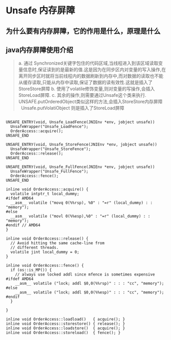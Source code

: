 # Unsafe 内存屏障

## 为什么要有内存屏障，它的作用是什么，原理是什么

##  java内存屏障使用介绍
>a. 通过 Synchronized关键字包住的代码区域,当线程进入到该区域读取变量信息时,保证读到的是最新的值.这是因为在同步区内对变量的写入操作,在离开同步区时就将当前线程内的数据刷新到内存中,而对数据的读取也不能从缓存读取,只能从内存中读取,保证了数据的读有效性.这就是插入了StoreStore屏障 
>b. 使用了volatile修饰变量,则对变量的写操作,会插入StoreLoad屏障. 
>c. 其余的操作,则需要通过Unsafe这个类来执行.    
        UNSAFE.putOrderedObject类似这样的方法,会插入StoreStore内存屏障      Unsafe.putVolatiObject 则是插入了StoreLoad屏障


```

UNSAFE_ENTRY(void, Unsafe_LoadFence(JNIEnv *env, jobject unsafe))
  UnsafeWrapper("Unsafe_LoadFence");
  OrderAccess::acquire();
UNSAFE_END

UNSAFE_ENTRY(void, Unsafe_StoreFence(JNIEnv *env, jobject unsafe))
  UnsafeWrapper("Unsafe_StoreFence");
  OrderAccess::release();
UNSAFE_END

UNSAFE_ENTRY(void, Unsafe_FullFence(JNIEnv *env, jobject unsafe))
  UnsafeWrapper("Unsafe_FullFence");
  OrderAccess::fence();
UNSAFE_END

inline void OrderAccess::acquire() {
  volatile intptr_t local_dummy;
#ifdef AMD64
  __asm__ volatile ("movq 0(%%rsp), %0" : "=r" (local_dummy) : : "memory");
#else
  __asm__ volatile ("movl 0(%%esp),%0" : "=r" (local_dummy) : : "memory");
#endif // AMD64
}

inline void OrderAccess::release() {
  // Avoid hitting the same cache-line from
  // different threads.
  volatile jint local_dummy = 0;
}

inline void OrderAccess::fence() {
  if (os::is_MP()) {
    // always use locked addl since mfence is sometimes expensive
#ifdef AMD64
    __asm__ volatile ("lock; addl $0,0(%%rsp)" : : : "cc", "memory");
#else
    __asm__ volatile ("lock; addl $0,0(%%esp)" : : : "cc", "memory");
#endif
  }

}

inline void OrderAccess::loadload()   { acquire(); }
inline void OrderAccess::storestore() { release(); }
inline void OrderAccess::loadstore()  { acquire(); }
inline void OrderAccess::storeload()  { fence(); }
```